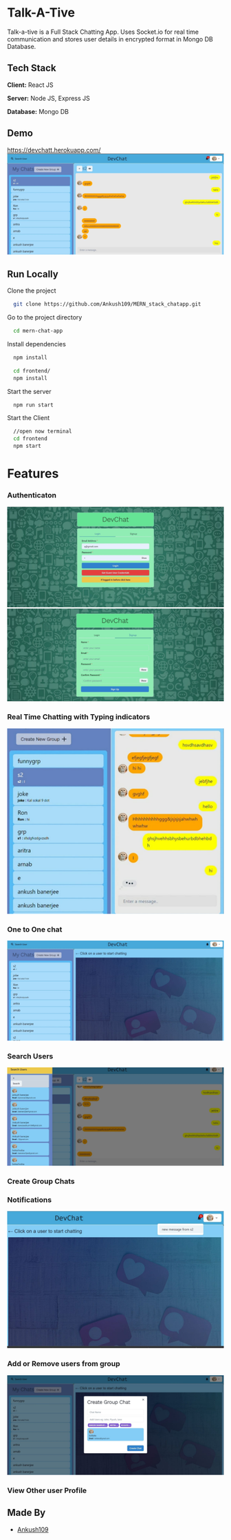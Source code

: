 # Talk-A-Tive

Talk-a-tive is a Full Stack Chatting App.
Uses Socket.io for real time communication and stores user details in encrypted format in Mongo DB Database.

## Tech Stack

**Client:** React JS

**Server:** Node JS, Express JS

**Database:** Mongo DB

## Demo

https://devchatt.herokuapp.com/
![](https://github.com/Ankush109/MERN_stack_chatapp/blob/main/screenshots/lifedemo.jpeg)

## Run Locally

Clone the project

```bash
  git clone https://github.com/Ankush109/MERN_stack_chatapp.git
```

Go to the project directory

```bash
  cd mern-chat-app
```

Install dependencies

```bash
  npm install
```

```bash
  cd frontend/
  npm install
```

Start the server

```bash
  npm run start
```

Start the Client

```bash
  //open now terminal
  cd frontend
  npm start
```

# Features

### Authenticaton

![](https://github.com/Ankush109/MERN_stack_chatapp/blob/main/screenshots/loginpage.jpeg)
![](https://github.com/Ankush109/MERN_stack_chatapp/blob/main/screenshots/signuppage.jpeg)

### Real Time Chatting with Typing indicators

![](https://github.com/Ankush109/MERN_stack_chatapp/blob/main/screenshots/typing.jpeg)

### One to One chat

![](https://github.com/Ankush109/MERN_stack_chatapp/blob/main/screenshots/homepage.jpeg)

### Search Users

![](https://github.com/Ankush109/MERN_stack_chatapp/blob/main/screenshots/searchusers.jpeg)

### Create Group Chats

### Notifications

![](https://github.com/Ankush109/MERN_stack_chatapp/blob/main/screenshots/notification.jpeg)

### Add or Remove users from group

![](https://github.com/Ankush109/MERN_stack_chatapp/blob/main/screenshots/grou%3Bp.jpeg)

### View Other user Profile

## Made By

- [Ankush109](https://github.com/Ankush109)
